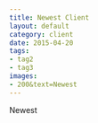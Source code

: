 ```yaml
---
title: Newest Client
layout: default
category: client
date: 2015-04-20
tags:
- tag2
- tag3
images:
- 200&text=Newest
---
```


Newest
